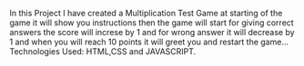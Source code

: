 In this Project I have created a Multiplication Test Game at starting of the game it will show you instructions then the game will start for giving correct answers 
the score will increse by 1 and for wrong answer it will decrease by 1 and when you will reach 10 points it will greet you and restart the game...
Technologies Used: HTML,CSS and JAVASCRIPT.


